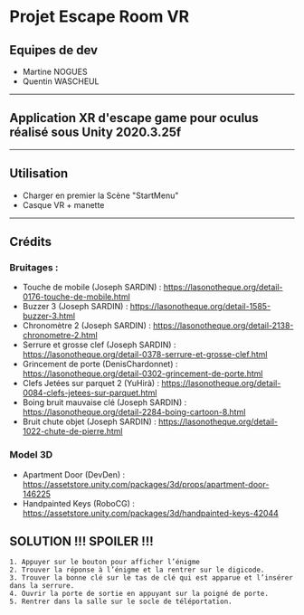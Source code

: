 # Projet Escape Room VR
## Equipes de dev
- Martine NOGUES
- Quentin WASCHEUL
---
Application XR d'escape game pour oculus réalisé sous Unity 2020.3.25f
- 
---
## Utilisation

- Charger en premier la Scène "StartMenu"
- Casque VR + manette

---


## Crédits
### Bruitages :
- Touche de mobile (Joseph SARDIN) : https://lasonotheque.org/detail-0176-touche-de-mobile.html
- Buzzer 3 (Joseph SARDIN) : https://lasonotheque.org/detail-1585-buzzer-3.html
- Chronomètre 2 (Joseph SARDIN) : https://lasonotheque.org/detail-2138-chronometre-2.html
- Serrure et grosse clef (Joseph SARDIN) : https://lasonotheque.org/detail-0378-serrure-et-grosse-clef.html
- Grincement de porte (DenisChardonnet) : https://lasonotheque.org/detail-0302-grincement-de-porte.html
- Clefs Jetées sur parquet 2 (YuHirà) : https://lasonotheque.org/detail-0084-clefs-jetees-sur-parquet.html
- Boing bruit mauvaise clé (Joseph SARDIN) : https://lasonotheque.org/detail-2284-boing-cartoon-8.html
- Bruit chute objet (Joseph SARDIN) : https://lasonotheque.org/detail-1022-chute-de-pierre.html




### Model 3D
- Apartment Door (DevDen) :  https://assetstore.unity.com/packages/3d/props/apartment-door-146225
- Handpainted Keys (RoboCG) : https://assetstore.unity.com/packages/3d/handpainted-keys-42044


## SOLUTION !!! SPOILER !!!

    1. Appuyer sur le bouton pour afficher l’énigme
    2. Trouver la réponse à l’énigme et la rentrer sur le digicode.
    3. Trouver la bonne clé sur le tas de clé qui est apparue et l’insérer dans la serrure.
    4. Ouvrir la porte de sortie en appuyant sur la poigné de porte.
    5. Rentrer dans la salle sur le socle de téléportation.
